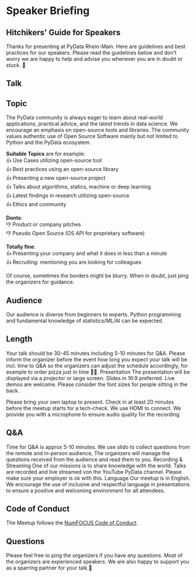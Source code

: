 # Speaker Briefing
## Hitchikers' Guide for Speakers
Thanks for presenting at PyData Rhein-Main. Here are guidelines and best practices for our speakers. Please read the guidelines below and don’t worry we are happy to help and advise you whenever you are in doubt or stuck. 🙋

## Talk
## Topic
The PyData community is always eager to learn about real-world applications, practical advice, and the latest trends in data science. We encourage an emphasis on open-source tools and libraries. 
The community values authentic use of Open Source Software mainly but not limited to Python and the PyData ecosystem. 

**Suitable Topics** are for example:  
👍 Use Cases utilizing open-source tool  
👍 Best practices using an open-source library  
👍 Presenting a new open-source project  
👍 Talks about algorithms, statics, machine or deep learning  
👍 Latest findings in research utilizing open-source  
👍 Ethics and community  

**Donts**:  
👎 Product or company pitches  
👎 Pseudo Open Source (OS API for proprietary software)  

**Totally fine**:  
👍 Presenting your company and what it does in less than a minute  
👍 Recruiting: mentioning you are looking for colleagues  

Of course, sometimes the borders might be blurry. When in doubt, just ping the organizers for guidance.

## Audience
Our audience is diverse from beginners to experts. Python programming and fundamental knowledge of statistics/ML/AI can be expected. 

## Length
Your talk should be 30-45 minutes including 5-10 minutes for Q&A. 
Please inform the organizer before the event how long you expect your talk will be incl. time to Q&A so the organizers can adjust the schedule accordingly, for example to order pizza just in time 🍕🔥.
Presentation
The presentation will be displayed via a projector or large screen. Slides in 16:9 preferred. Live demos are welcome. Please consider the font sizes for people sitting in the back.

Please bring your own laptop to present. Check in at least 20 minutes before the meetup starts for a tech-check. We use HDMI to connect. We provide you with a microphone to ensure audio quality for the recording.

## Q&A
Time for Q&A is approx 5-10 minutes. We use slido to collect questions from the remote and in-person audience, The organizers will manage the questions received from the audience and read them to you.
Recording & Streaming
One of our missions is to share knowledge with the world. Talks are recorded and live streamed von the YouTube PyData channel. Please make sure your employer is ok with this.
Language
Our meetup is in English. We encourage the use of inclusive and respectful language in presentations to ensure a positive and welcoming environment for all attendees. 

## Code of Conduct
The Meetup follows the [NumFOCUS Code of Conduct](https://numfocus.org/code-of-conduct). 

## Questions
Please feel free to ping the organizers if you have any questions. Most of the organizers are experienced speakers. We are also happy to support you as a sparring partner for your talk.🙋

